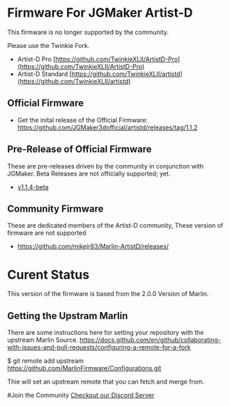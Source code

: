 # Firmware For JGMaker Artist-D
This firmware is no longer supported by the community.  

Please use the Twinkie Fork.   
* Artist-D Pro [https://github.com/TwinkieXLII/ArtistD-Pro](https://github.com/TwinkieXLII/ArtistD-Pro)
* Artist-D Standard [https://github.com/TwinkieXLII/artistd](https://github.com/TwinkieXLII/artistd)

## Official Firmware 
* Get the inital release of the Official Firmware: https://github.com/JGMaker3dofficial/artistd/releases/tag/1.1.2

## Pre-Release of Official Firmware
These are pre-releases driven by the community in conjunction with JGMaker.  Beta Releases are not officially supported; yet. 

* [v1.1.4-beta](https://github.com/JGMaker3dofficial/artistd/releases/tag/v1.1.4-beta)

## Community Firmware
These are dedicated members of the Artist-D community, These version of firmware are not supported 
* https://github.com/mikejr83/Marlin-ArtistD/releases/

# Curent Status
This version of the firmware is based from the 2.0.0 Version of Marlin. 

## Getting the Upstram Marlin
There are some instructions here for setting your repository with the upstream Marlin Source. 
https://docs.github.com/en/github/collaborating-with-issues-and-pull-requests/configuring-a-remote-for-a-fork

$ git remote add upstream https://github.com/MarlinFirmware/Configurations.git

Thie will set an upstream remote that you can fetch and merge from. 

#Join the Community
[Checkout our Discord Server](https://discord.gg/H97VgdSwjF)
